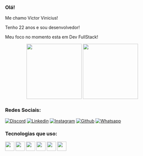 ### Olá!
 
Me chamo Victor Vinicius!

Tenho 22 anos e sou desenvolvedor!

Meu foco no momento esta em Dev FullStack!

<div>
 <div align="center">
 <img height="180em" src="https://github-readme-stats.vercel.app/api?username=VictorViniciusB&show_icons=true&theme=tokyonight&include_all_commits=true&count_private=true"/>
 <img height="180em" src="https://github-readme-stats.vercel.app/api/top-langs/?username=VictorViniciusB&layout=compact&theme=tokyonight"/>
</div>

### Redes Sociais:

[![Discord](https://img.shields.io/badge/Discord-7289DA?style=for-the-badge&logo=discord&logoColor=white)](https://discord.com/channels/380553484379881473/380553484379881475)
[![Linkedin](https://img.shields.io/badge/LinkedIn-0077B5?style=for-the-badge&logo=linkedin&logoColor=white)](https://www.linkedin.com/in/victor-vinicius-9b0765263/)
[![Instagram](https://img.shields.io/badge/Instagram-E4405F?style=for-the-badge&logo=instagram&logoColor=white)](https://www.instagram.com/vtlbr1/)
[![Github](https://img.shields.io/badge/GitHub-100000?style=for-the-badge&logo=github&logoColor=white)](https://github.com/VictorViniciusB)
[![Whatsapp](https://img.shields.io/badge/WhatsApp-25D366?style=for-the-badge&logo=whatsapp&logoColor=white)](https://wa.me/5561981119726)


### Tecnologias que uso:

<div>
<img align="centeer" alt"HTML" height="30" widht"40" src="https://cdn.jsdelivr.net/gh/devicons/devicon/icons/html5/html5-original.svg"/>
<img align="centeer" alt"CSS" height="30" widht"40" src="https://cdn.jsdelivr.net/gh/devicons/devicon/icons/css3/css3-original.svg"/>
<img align="centeer" alt"JAVASCRIPT" height="30" widht"40" src="https://cdn.jsdelivr.net/gh/devicons/devicon/icons/javascript/javascript-original.svg"/>
<img align="centeer" alt"NODEJS" height="30" widht"40" src="https://cdn.jsdelivr.net/gh/devicons/devicon/icons/nodejs/nodejs-original.svg"/>
<img align="centeer" alt"REACT" height="30" widht"40" src="https://cdn.jsdelivr.net/gh/devicons/devicon/icons/react/react-original.svg"/>
<img align="centeer" alt"FIGMA" height="30" widht"40" src="https://cdn.jsdelivr.net/gh/devicons/devicon/icons/figma/figma-original.svg"/>

</div>


